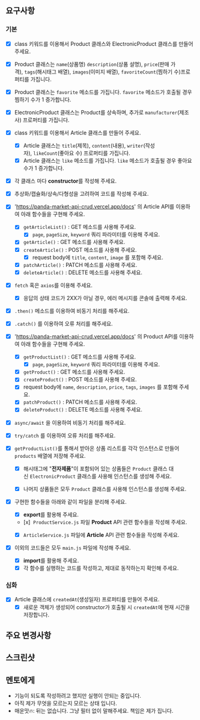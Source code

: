 
## 요구사항

### 기본
- [x]  class 키워드를 이용해서 Product 클래스와 ElectronicProduct 클래스를 만들어 주세요.
- [x]  Product 클래스는 `name`(상품명) `description`(상품 설명), `price`(판매 가격), `tags`(해시태그 배열), `images`(이미지 배열), `favoriteCount`(찜하기 수)프로퍼티를 가집니다.
- [x]  Product 클래스는 `favorite` 메소드를 가집니다. `favorite` 메소드가 호출될 경우 찜하기 수가 1 증가합니다.
- [x]  ElectronicProduct 클래스는 Product를 상속하며, 추가로 `manufacturer`(제조사) 프로퍼티를 가집니다.
- [x]  class 키워드를 이용해서 Article 클래스를 만들어 주세요.
    - [x]  Article 클래스는 `title`(제목), `content`(내용), `writer`(작성자), `likeCount`(좋아요 수) 프로퍼티를 가집니다.
    - [x]  Article 클래스는 `like` 메소드를 가집니다. `like` 메소드가 호출될 경우 좋아요 수가 1 증가합니다.
- [x]  각 클래스 마다 **constructor**를 작성해 주세요.
- [x]  추상화/캡슐화/상속/다형성을 고려하여 코드를 작성해 주세요.


- [x]  'https://panda-market-api-crud.vercel.app/docs' 의 Article API를 이용하여 아래 함수들을 구현해 주세요.
    - [x]  `getArticleList()` : GET 메소드를 사용해 주세요.
        - [x]  `page`, `pageSize`, `keyword` 쿼리 파라미터를 이용해 주세요.
    - [x]  `getArticle()` : GET 메소드를 사용해 주세요.
    - [x]  `createArticle()` : POST 메소드를 사용해 주세요.
        - [x]  request body에 `title`, `content`, `image` 를 포함해 주세요.
    - [x]  `patchArticle()` : PATCH 메소드를 사용해 주세요.
    - [x]  `deleteArticle()` : DELETE 메소드를 사용해 주세요.
- [x]  `fetch` 혹은 `axios`를 이용해 주세요.
    - [x]  응답의 상태 코드가 2XX가 아닐 경우, 에러 메시지를 콘솔에 출력해 주세요.
- [x]  `.then()` 메소드를 이용하여 비동기 처리를 해주세요.
- [x]  `.catch()` 를 이용하여 오류 처리를 해주세요.


- [x]  'https://panda-market-api-crud.vercel.app/docs' 의 Product API를 이용하여 아래 함수들을 구현해 주세요.
    - [x]   `getProductList()` : GET 메소드를 사용해 주세요.
        - [x]   `page`, `pageSize`, `keyword` 쿼리 파라미터를 이용해 주세요.
    - [x]   `getProduct()` : GET 메소드를 사용해 주세요.
    - [x]   `createProduct()` : POST 메소드를 사용해 주세요.
    - [x]  request body에 `name`, `description`, `price`, `tags`, `images` 를 포함해 주세요.
    - [x]   `patchProduct()` : PATCH 메소드를 사용해 주세요.
    - [x]   `deleteProduct()` : DELETE 메소드를 사용해 주세요.
- [x]  `async/await` 을 이용하여 비동기 처리를 해주세요.
- [x]  `try/catch` 를 이용하여 오류 처리를 해주세요.


- [x]  `getProductList()`를 통해서 받아온 상품 리스트를 각각 인스턴스로 만들어 `products` 배열에 저장해 주세요.
    - [x]  해시태그에 "**전자제품**"이 포함되어 있는 상품들은 `Product` 클래스 대신 `ElectronicProduct` 클래스를 사용해 인스턴스를 생성해 주세요.
    - [x]  나머지 상품들은 모두 `Product` 클래스를 사용해 인스턴스를 생성해 주세요.


- [x]  구현한 함수들을 아래와 같이 파일을 분리해 주세요.
    - [x]  **export**를 활용해 주세요.
    - [x]  `ProductService.js` 파일 **Product** API 관련 함수들을 작성해 주세요.
    - [x]  `ArticleService.js` 파일에 **Article** API 관련 함수들을 작성해 주세요.


- [x]  이외의 코드들은 모두 `main.js` 파일에 작성해 주세요.
    - [x]   **import**를 활용해 주세요.
    - [x]   각 함수를 실행하는 코드를 작성하고, 제대로 동작하는지 확인해 주세요.

### 심화
- [x]  Article 클래스에 `createdAt`(생성일자) 프로퍼티를 만들어 주세요.
    - [x]  새로운 객체가 생성되어 constructor가 호출될 시 `createdAt`에 현재 시간을 저장합니다.

## 주요 변경사항

## 스크린샷

## 멘토에게
- 기능이 되도록 작성하려고 했지만 실행이 안되는 중입니다.
- 아직 제가 무엇을 모르는지 모르는 상태 입니다.
- 매운맛🔥: 뒤는 없습니다. 그냥 필터 없이 말해주세요. 책임은 제가 집니다.
